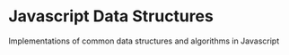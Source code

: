 # Javascript Data Structures
 Implementations of common data structures and algorithms in Javascript
